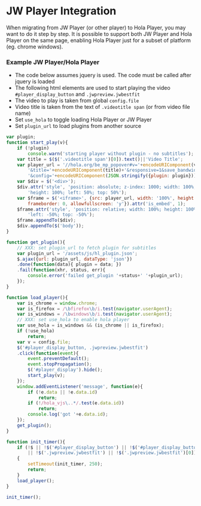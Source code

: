 # JW Player Integration
When migrating from JW Player (or other player) to Hola Player, you may want to do it step by step.
It is possible to support both JW Player and Hola Player on the same page, enabling Hola Player just for a subset of platform (eg. chrome windows).

### Example JW Player/Hola Player
- The code below assumes jquery is used. The code must be called after jquery is loaded
- The following html elements are used to start playing the video
  `#player_display_button` and `.jwpreview.jwbestfit`
- The video to play is taken from global `config.file`
- Video title is taken from the text of `.videotitle span` (or from video file name)
- Set `use_hola` to toggle loading Hola Player or JW Player
- Set `plugin_url` to load plugins from another source

```js
var plugin;
function start_play(v){
    if (!plugin)
        console.warn('starting player without plugin - no subtitles');
    var title = $($('.videotitle span')[0]).text()||'Video Title';
    var player_url = '//hola.org/be_mp_popover#v='+encodeURIComponent(v)+
        '&title='+encodeURIComponent(title)+'&responsive=1&save_bandwidth=0'+
        '&config='+encodeURIComponent(JSON.stringify({plugin: plugin}));
    var $div = $('<div>');
    $div.attr('style', 'position: absolute; z-index: 1000; width: 100%; '+
        'height: 100%; left: 50%; top: 50%');
    var $frame = $('<iframe>', {src: player_url, width: '100%', height: '100%',
        frameborder: 0, allowfullscreen: 'y'}).attr('is_embed', 1);
    $frame.attr('style', 'position: relative; width: 100%; height: 100%; '+
        'left: -50%; top: -50%');
    $frame.appendTo($div);
    $div.appendTo($('body'));
}

function get_plugin(){
    // XXX: set plugin_url to fetch plugin for subtitles
    var plugin_url = '/assets/js/hl_plugin.json';
    $.ajax({url: plugin_url, dataType: 'json'})
    .done(function(data){ plugin = data; })
    .fail(function(xhr, status, err){
        console.error('failed get_plugin '+status+' '+plugin_url);
    });
}

function load_player(){
    var is_chrome = window.chrome;
    var is_firefox = /\bfirefox\b/i.test(navigator.userAgent);
    var is_windows = /\bwindows\b/i.test(navigator.userAgent);
    // XXX: set use_hola to enable hola player
    var use_hola = is_windows && (is_chrome || is_firefox);
    if (!use_hola)
        return;
    var v = config.file;
    $('#player_display_button, .jwpreview.jwbestfit')
    .click(function(event){
        event.preventDefault();
        event.stopPropagation();
        $('#player_display').hide();
        start_play(v);
    });
    window.addEventListener('message', function(e){
        if (!e.data || !e.data.id)
            return;
        if (!/hola_vjs\..*/.test(e.data.id))
            return;
        console.log('got '+e.data.id);
    });
    get_plugin();
}

function init_timer(){
    if (!$ || !$('#player_display_button') || !$('#player_display_button')[0]
        || !$('.jwpreview.jwbestfit') || !$('.jwpreview.jwbestfit')[0])
    {
        setTimeout(init_timer, 250);
        return;
    }
    load_player();
}

init_timer();
```
